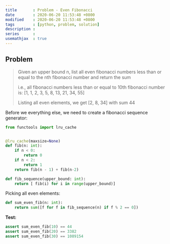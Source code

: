 ```yaml
---
title       : Problem - Even Fibonacci
date        : 2020-06-20 11:53:48 +0800
modified    : 2020-06-20 11:53:48 +0800
tags        : [python, problem, solution]
description :
series      :
usemathjax  : true
---
```


## Problem

> Given an upper bound n, list all even fibonacci numbers less than or equal to the nth fibonacci number and return the sum
>
> i.e., all fibonacci numbers less than or equal to 10th fibonacci number is:
> [1, 1, 2, 3, 5, 8, 13, 21, 34, 55]
>
> Listing all even elements, we get [2, 8, 34] with sum 44
>


Before we everything else, we need to create a fibonacci sequence generator:


```python
from functools import lru_cache


@lru_cache(maxsize=None)
def fib(n: int):
    if n < 0:
        return 0
    if n < 2:
        return 1
    return fib(n - 1) + fib(n-2)

def fib_sequence(upper_bound: int):
    return [ fib(i) for i in range(upper_bound)]
```

Picking all even elements:


```python
def sum_even_fib(n: int):
    return sum([f for f in fib_sequence(n) if f % 2 == 0])
```

**Test:**


```python
assert sum_even_fib(10) == 44
assert sum_even_fib(20) == 3382
assert sum_even_fib(30) == 1089154
```
